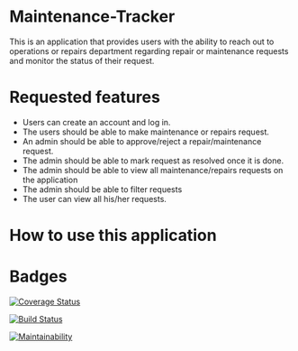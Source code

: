 # Maintenance-Tracker
This is an application that provides users with the ability to reach out to operations or repairs department regarding repair or maintenance requests and monitor the status of their request.

# Requested features
- Users can create an account and log in.
- The users should be able to make maintenance or repairs request.
- An admin should be able to approve/reject a repair/maintenance request.
- The admin should be able to mark request as resolved once it is done.
- The admin should be able to view all maintenance/repairs requests on the application
- The admin should be able to filter requests
- The user can view all his/her requests.

# How to use this application


# Badges
[![Coverage Status](https://coveralls.io/repos/github/Slinjez/Maintenance-Tracker/badge.svg?branch=master)](https://coveralls.io/github/Slinjez/Maintenance-Tracker?branch=develop)

[![Build Status](https://travis-ci.org/Slinjez/Maintenance-Tracker.svg?branch=develop)](https://travis-ci.org/Slinjez/Maintenance-Tracker)

[![Maintainability](https://api.codeclimate.com/v1/badges/89328b248d2e49fea8e5/maintainability)](https://codeclimate.com/github/Slinjez/Maintenance-Tracker/maintainability)
